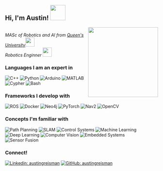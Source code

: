 <h2> Hi, I'm Austin! <img src="https://media2.giphy.com/media/0YwHADEH90Mjii6qHV/giphy.gif" width="50"></h2>
<img align='right' src="https://media2.giphy.com/media/v1.Y2lkPTc5MGI3NjExMWEyMDdlMzU2N2VhMzI3MTUwODg2ZDc1OGUyMWMxMDU5NDcwMmFkYSZjdD1z/JiQvrw5zFLnJEYOm21/giphy.gif" width="230">
<p><em></br>MASc of Robotics and AI from <a href="https://www.queensu.ca/research/centres-institutes/ingenuity-labs-research-institute">Queen's University</a><img src="https://media2.giphy.com/media/IdNqlxgYDKKs6qKLKf/giphy.gif?cid=ecf05e47i5km5vi0dufbdjtavwjpnmbaqualpqn2x1oj1m23&rid=giphy.gif" width="30"></br>Robotics Enginner <img src="https://media1.giphy.com/media/v1.Y2lkPTc5MGI3NjExMzg0YTRiNDc1NzgyM2Y2MjQyNWViNmU2MjdlMjM3OGFiZTQxYTVmNCZjdD1z/RH0y01dJ6SGwo5Gimk/giphy.gif" width="30">
</em></p>
<h3>Languages I am an expert in</h3>
<p>
  <img alt="C++" src="https://img.shields.io/badge/-C++-00599C?logo=cplusplus&logoColor=white&style=flat-square" />
  <img alt="Python" src="https://img.shields.io/badge/-Python-3776AB?logo=python&logoColor=white&style=flat-square" />
  <img alt='Arduino' src='https://img.shields.io/badge/-Arduino-00979D?logo=arduino&logoColor=white&style=flat-square' />
  <img alt='MATLAB' src='https://img.shields.io/badge/-MATLAB-fc5a03?logo=mathworks&logoColor=white&style=flat-square' />
  <img alt='Cypher' src='https://img.shields.io/badge/-Cypher-00979D?logo=neo4j&logoColor=white&style=flat-square' />
  <img alt='Bash' src='https://img.shields.io/badge/-Bash-4EAA25?logo=gnu-bash&logoColor=white&style=flat-square' />
</p>
<h3>Frameworks I develop with </h3>
<p>  
  <img alt="ROS" src="https://img.shields.io/badge/-ROS2&ROS1-22314E?logo=ros&logoColor=white&style=flat-square" />
  <img alt="Docker" src="https://img.shields.io/badge/-Docker-46a2f1?logo=docker&logoColor=white&style=flat-square" />
  <img alt="Neo4j" src="https://img.shields.io/badge/-Neo4j-008CC1?logo=neo4j&logoColor=white&style=flat-square" />
  <img alt="PyTorch" src="https://img.shields.io/badge/-PyTorch-EE4C2C?logo=pytorch&logoColor=white&style=flat-square" />
  <img alt="Nav2" src="https://img.shields.io/badge/-Nav2-EE4C2C?logo=ros&logoColor=white&style=flat-square" />
  <img alt='OpenCV' src='https://img.shields.io/badge/-OpenCV-5C3EE8?logo=opencv&logoColor=white&style=flat-square' />

</p>
<h3> Concepts I'm familiar with </h3>
 <img alt='Path Planning' src='https://img.shields.io/badge/-Path%20Planning-FFA500?logo=mathworks&logoColor=white&style=flat-square' />
 <img alt='SLAM' src='https://img.shields.io/badge/-SLAM-FFA500?logo=mathworks&logoColor=white&style=flat-square' />
 <img alt='Control Systems' src='https://img.shields.io/badge/-Control%20Systems-FFA500?logo=mathworks&logoColor=white&style=flat-square' />
  <img alt='Machine Learning' src='https://img.shields.io/badge/-Machine%20Learning-FFA500?logo=mathworks&logoColor=white&style=flat-square' />
  <img alt='Deep Learning' src='https://img.shields.io/badge/-Deep%20Learning-FFA500?logo=mathworks&logoColor=white&style=flat-square' />
  <img alt='Computer Vision' src='https://img.shields.io/badge/-Computer%20Vision-FFA500?logo=mathworks&logoColor=white&style=flat-square' />
  <img alt='Embedded Systems' src='https://img.shields.io/badge/-Embedded%20Systems-FFA500?logo=mathworks&logoColor=white&style=flat-square' />
  <img alt='Sensor Fusion' src='https://img.shields.io/badge/-Sensor%20Fusion-FFA500?logo=mathworks&logoColor=white&style=flat-square' />

<h3>Connect!</h3>

[![Linkedin: austingreisman](https://img.shields.io/badge/-austingreisman-blue?style=flat-square&logo=Linkedin&logoColor=white&link=https://www.linkedin.com/in/austingreisman/)](https://www.linkedin.com/in/austingreisman/)
[![GitHub: austingreisman](https://img.shields.io/github/followers/austingreisman?label=follow&style=social)](https://github.com/austingreisman)
